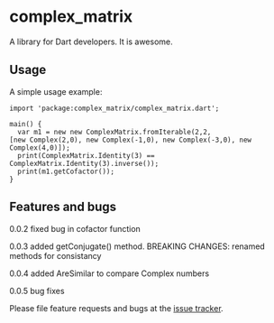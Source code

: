 # complex_matrix

A library for Dart developers. It is awesome.

## Usage

A simple usage example:

    import 'package:complex_matrix/complex_matrix.dart';

    main() {
      var m1 = new new ComplexMatrix.fromIterable(2,2,
    [new Complex(2,0), new Complex(-1,0), new Complex(-3,0), new Complex(4,0)]);
      print(ComplexMatrix.Identity(3) == ComplexMatrix.Identity(3).inverse());
      print(m1.getCofactor());
    }

## Features and bugs

0.0.2 fixed bug in cofactor function

0.0.3 added getConjugate() method. BREAKING CHANGES: renamed methods for consistancy

0.0.4 added AreSimilar to compare Complex numbers

0.0.5 bug fixes

Please file feature requests and bugs at the [issue tracker][tracker].

[tracker]: http://example.com/issues/replaceme
